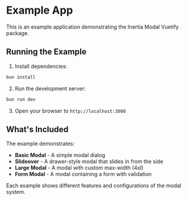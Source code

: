 # Example App

This is an example application demonstrating the Inertia Modal Vuetify package.

## Running the Example

1. Install dependencies:

```bash
bun install
```

2. Run the development server:

```bash
bun run dev
```

3. Open your browser to `http://localhost:3000`

## What's Included

The example demonstrates:

- **Basic Modal** - A simple modal dialog
- **Slideover** - A drawer-style modal that slides in from the side
- **Large Modal** - A modal with custom max-width (4xl)
- **Form Modal** - A modal containing a form with validation

Each example shows different features and configurations of the modal system.
